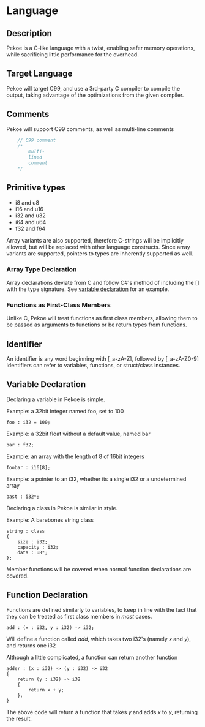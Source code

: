 # Language
## Description
Pekoe is a C-like language with a twist, enabling safer memory operations, while sacrificing little performance for the overhead.

## Target Language
Pekoe will target C99, and use a 3rd-party C compiler to compile the output, taking advantage of the optimizations from the given compiler.

## Comments
Pekoe will support C99 comments, as well as multi-line comments
```c
    // C99 comment
    /* 
        multi-
        lined
        comment
    */
```

## Primitive types
* i8 and u8
* i16 and u16
* i32 and u32
* i64 and u64
* f32 and f64


Array variants are also supported, therefore C-strings will be implicitly allowed, but will be replaced with other language constructs.
Since array variants are supported, pointers to types are inherently supported as well.

### Array Type Declaration
Array declarations deviate from C and follow C#'s method of including the [] with the type signature.
See [variable declaration](#VariableDeclaration) for an example.

### Functions as First-Class Members
Unlike C, Pekoe will treat functions as first class members, allowing them to be passed as arguments to functions or be return types from functions.

## Identifier
An identifier is any word beginning with [_a-zA-Z], followed by [_a-zA-Z0-9]
Identifiers can refer to variables, functions, or struct/class instances.

## <a name="VariableDeclaration"></a>Variable Declaration
Declaring a variable in Pekoe is simple.

Example: a 32bit integer named foo, set to 100
```
foo : i32 = 100;
```

Example: a 32bit float without a default value, named bar
```
bar : f32;
```
Example: an array with the length of 8 of 16bit integers
```
foobar : i16[8];
```
Example: a pointer to an i32, whether its a single i32 or a undetermined array
```
bast : i32*;
```

Declaring a class in Pekoe is similar in style.

Example: A barebones string class
```
string : class
{
    size : i32;
    capacity : i32;
    data : u8*;
};
```
Member functions will be covered when normal function declarations are covered.

## <a name="FunctionDeclaration"></a>Function Declaration
Functions are defined similarly to variables, to keep in line with the fact that they can be treated as first class members in *most* cases.
```
add : (x : i32, y : i32) -> i32;
```
Will define a function called *add*, which takes two i32's (namely *x* and *y*), and returns one i32

Although a little complicated, a function can return another function
```
adder : (x : i32) -> (y : i32) -> i32
{
    return (y : i32) -> i32
    {
        return x + y;
    };
}
```
The above code will return a function that takes *y* and adds *x* to *y*, returning the result.